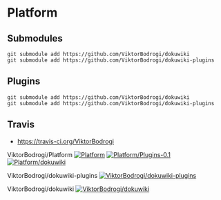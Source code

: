 # Platform

## Submodules

    git submodule add https://github.com/ViktorBodrogi/dokuwiki
    git submodule add https://github.com/ViktorBodrogi/dokuwiki-plugins

## Plugins

    git submodule add https://github.com/ViktorBodrogi/dokuwiki
    git submodule add https://github.com/ViktorBodrogi/dokuwiki-plugins

## Travis

- https://travis-ci.org/ViktorBodrogi

ViktorBodrogi/Platform
[![Platform](https://travis-ci.org/ViktorBodrogi/Platform.svg)](https://travis-ci.org/ViktorBodrogi/Platform)
[![Platform/Plugins-0.1](https://travis-ci.org/ViktorBodrogi/Platform.svg?branch=Platform%2FPlugins-0.1)](https://travis-ci.org/ViktorBodrogi/Platform)
[![Platform/dokuwiki](https://travis-ci.org/ViktorBodrogi/Platform.svg?branch=Platform%2Fdokuwiki)](https://travis-ci.org/ViktorBodrogi/Platform)

ViktorBodrogi/dokuwiki-plugins
[![ViktorBodrogi/dokuwiki-plugins](https://travis-ci.org/ViktorBodrogi/dokuwiki-plugins.svg)](https://travis-ci.org/ViktorBodrogi/dokuwiki-plugins)

ViktorBodrogi/dokuwiki
[![ViktorBodrogi/dokuwiki](https://travis-ci.org/ViktorBodrogi/dokuwiki.svg)](https://travis-ci.org/ViktorBodrogi/dokuwiki)
